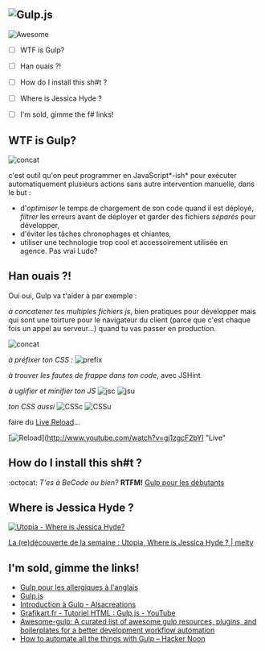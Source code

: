 
![Gulp.js](http://blog.xebia.fr/wp-content/uploads/2014/02/gulp-2x.png)
---
![Awesome](https://cdn.rawgit.com/sindresorhus/awesome/d7305f38d29fed78fa85652e3a63e154dd8e8829/media/badge.svg)
 - [ ] WTF is Gulp?
 - [ ] Han ouais ?!
 - [ ] How do I install this sh#t ? 
 - [ ] Where is Jessica Hyde ?
 - [ ] I'm sold, gimme the f# links!

 

## WTF is Gulp?

![concat](https://cdn-images-1.medium.com/max/2000/1*HPW7aLlD_6UXm8eb0E3hxg.jpeg)

c'est outil qu'on peut programmer en JavaScript*-ish* pour exécuter automatiquement plusieurs actions sans autre intervention manuelle, dans le but :

 - d'*optimiser* le temps de chargement de son code quand il est déployé, *filtrer* les erreurs avant de déployer et garder des fichiers *séparés* pour développer,
 - d'éviter les tâches chronophages et chiantes,
 - utiliser une technologie trop cool et accessoirement utilisée en   
   agence. Pas vrai Ludo?

  
## Han ouais ?!

Oui oui, Gulp va t'aider à par exemple :

*à concatener tes multiples fichiers js*, bien pratiques pour développer mais qui sont une toirture pour le navigateur du client (parce que c'est chaque fois un appel au serveur...) quand tu vas passer en production.

![concat](https://i.gyazo.com/f777936e56b50515ce8ddc654a978e76.png)

*à préfixer ton CSS :*
![prefix](https://i.gyazo.com/1b192d5ed8a47c21a396ab4444b0999c.png)

*à trouver les fautes de frappe dans ton code*, avec JSHint

*à uglifier et minifier ton JS*
![jsc](https://i.gyazo.com/75be3b5b8928c4a3f7bfad6759ea24a1.png)
![jsu](https://i.gyazo.com/cbf99f6d1757330632636962171050cb.png)

*ton CSS aussi*
![CSSc](https://i.gyazo.com/f845e95b3e5d916a5cd50ea47ed080bf.png)
![CSSu](https://i.gyazo.com/9e1f632539914372e4db7ccbcdfb9f05.png)

faire du [Live Reload](https://scotch.io/tutorials/a-quick-guide-to-using-livereload-with-gulp)...

[![Reload](http://img.youtube.com/vi/gj1zgcF2bYI/0.jpg)](http://www.youtube.com/watch?v=gj1zgcF2bYI "Live"

##  How do I install this sh#t ?
:octocat: *T'es à BeCode ou bien?* **RTFM!**
[Gulp pour les débutants](https://la-cascade.io/gulp-pour-les-debutants/)

## Where is Jessica Hyde ?
[![Utopia - Where is Jessica Hyde?](http://img.youtube.com/vi/xCUNfg2qJN0/0.jpg)](http://www.youtube.com/watch?v=xCUNfg2qJN0 "")

[La (re)découverte de la semaine : Utopia, Where is Jessica Hyde ? | melty](https://www.melty.fr/la-re-decouverte-de-la-semaine-utopia-where-is-jessica-hyde-a435202.html)

## I'm sold, gimme the links!
- [Gulp pour les allergiques à l'anglais](https://www.youtube.com/watch?v=FSgxktM2zhc)
- [Gulp.js](https://gulpjs.com/)
- [Introduction à Gulp - Alsacreations](https://www.alsacreations.com/tuto/lire/1686-introduction-a-gulp.html)
- [Grafikart.fr - Tutoriel HTML : Gulp.js - YouTube](https://www.youtube.com/channel/UCj_iGliGCkLcHSZ8eqVNPDQ)
- [Awesome-gulp: A curated list of awesome gulp resources, plugins, and boilerplates for a better development workflow automation](https://github.com/alferov/awesome-gulp)
- [How to automate all the things with Gulp – Hacker Noon](https://hackernoon.com/how-to-automate-all-the-things-with-gulp-b21a3fc96885)
